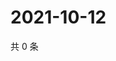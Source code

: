 # 2021-10-12

共 0 条

<!-- BEGIN WEIBO -->
<!-- 最后更新时间 Tue Oct 12 2021 14:13:07 GMT+0800 (China Standard Time) -->

<!-- END WEIBO -->
